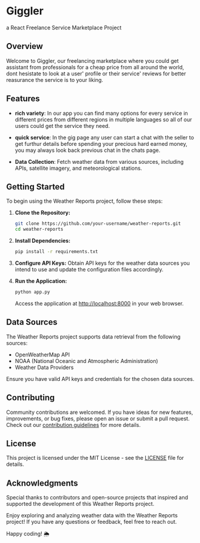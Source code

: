 # Giggler
a React Freelance Service Marketplace Project

## Overview

Welcome to Giggler, our freelancing marketplace where you could get assistant from professionals for a cheap price from all around the world,
dont hesistate to look at a user' profile or their service' reviews for better reasurance the service is to your liking.

## Features

- **rich variety**: In our app you can find many options for every service in different prices from different regions in multiple languages so all of our users could get the service they need.

- **quick service**: In the gig page any user can start a chat with the seller to get furthur details before spending your precious hard earned money, you may always look back previous chat in the chats page.

- **Data Collection**: Fetch weather data from various sources, including APIs, satellite imagery, and meteorological stations.

## Getting Started

To begin using the Weather Reports project, follow these steps:

1. **Clone the Repository:**
   ```bash
   git clone https://github.com/your-username/weather-reports.git
   cd weather-reports
   ```

2. **Install Dependencies:**
   ```bash
   pip install -r requirements.txt
   ```

3. **Configure API Keys:**
   Obtain API keys for the weather data sources you intend to use and update the configuration files accordingly.

4. **Run the Application:**
   ```bash
   python app.py
   ```

   Access the application at [http://localhost:8000](http://localhost:8000) in your web browser.

## Data Sources

The Weather Reports project supports data retrieval from the following sources:

- OpenWeatherMap API
- NOAA (National Oceanic and Atmospheric Administration)
- Weather Data Providers

Ensure you have valid API keys and credentials for the chosen data sources.

## Contributing

Community contributions are welcomed. If you have ideas for new features, improvements, or bug fixes, please open an issue or submit a pull request. Check out our [contribution guidelines](CONTRIBUTING.md) for more details.

## License

This project is licensed under the MIT License - see the [LICENSE](LICENSE) file for details.

## Acknowledgments

Special thanks to contributors and open-source projects that inspired and supported the development of this Weather Reports project.

Enjoy exploring and analyzing weather data with the Weather Reports project! If you have any questions or feedback, feel free to reach out.

Happy coding! 🌦️
